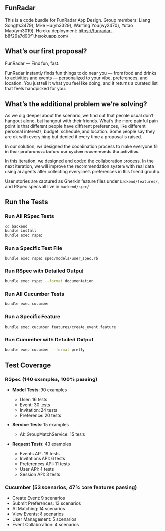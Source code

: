 ﻿## FunRadar

This is a code bundle for FunRadar App Design. Group members: Liang Song(ts3479), Mike Hu(yh3329), Wanting You(wy2470), Yutao Mao(ym3019). Heroku deployment: https://funradar-b8f29a7d90f1.herokuapp.com/

## What’s our first proposal?

FunRadar — Find fun, fast.

FunRadar instantly finds fun things to do near you — from food and drinks to activities and events — personalized to your vibe, preferences, and location. You just tell it what you feel like doing, and it returns a curated list that feels handpicked for you.

## What’s the additional problem we’re solving?

As we dig deeper about the scenario, we find out that people usual don’t hangout alone, but hangout with their friends. What’s the more painful pain point is that different people have different preferences, like different personal interests, budget, schedule, and location. Some people say they are ok with everything but denied it every time a proposal is raised. 

In our solution, we designed the coordination process to make everyone fill in their preferences before our system recommends the activities.

In this iteration, we designed and coded the collaboration process. In the next iteration, we will improve the recommendation system with real data using ai agents after collecting everyone’s preferences in this friend grouhp.

User stories are captured as Gherkin feature files under `backend/features/`, and RSpec specs all live in `backend/spec/`


## Run the Tests

### Run All RSpec Tests
```bash
cd backend
bundle install
bundle exec rspec
```

### Run a Specific Test File
```bash
bundle exec rspec spec/models/user_spec.rb
```

### Run RSpec with Detailed Output
```bash
bundle exec rspec --format documentation
```

### Run All Cucumber Tests
```bash
bundle exec cucumber
```

### Run a Specific Feature
```bash
bundle exec cucumber features/create_event.feature
```

### Run Cucumber with Detailed Output
```bash
bundle exec cucumber --format pretty
```

## Test Coverage

### RSpec (148 examples, 100% passing)
- **Model Tests**: 90 examples
  - User: 16 tests
  - Event: 30 tests
  - Invitation: 24 tests
  - Preference: 20 tests
  
- **Service Tests**: 15 examples
  - AI::GroupMatchService: 15 tests
  
- **Request Tests**: 43 examples
  - Events API: 19 tests
  - Invitations API: 6 tests
  - Preferences API: 11 tests
  - User API: 4 tests
  - Session API: 3 tests

### Cucumber (53 scenarios, 47% core features passing)
- Create Event: 9 scenarios
- Submit Preferences: 13 scenarios
- AI Matching: 14 scenarios
- View Events: 8 scenarios
- User Management: 5 scenarios
- Event Collaboration: 4 scenarios

